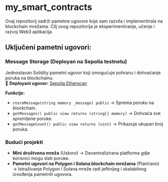 # my_smart_contracts

Ovaj repozitorij sadrži pametne ugovore koje sam razvila i implementirala na blockchain mrežama. Cilj ovog repozitorija je eksperimentiranje, učenje i razvoj Web3 aplikacija.

## Uključeni pametni ugovori:
### **Message Storage** (Deployan na Sepolia testnetu)
Jednostavan Solidity pametni ugovor koji omogućuje pohranu i dohvaćanje poruka na blockchainu.  
🔗 **Deployani ugovor:** [Sepolia Etherscan](https://sepolia.etherscan.io/address/0x784ed7c8e159ea7bd60651f646a631b6cc84a0d8)  

**Funkcije:**
- `storeMessage(string memory _message) public` → Sprema poruku na blockchain.
- `getMessages() public view returns (string[] memory)` → Dohvaća sve spremljene poruke.
- `getMessageCount() public view returns (uint)` → Prikazuje ukupan broj poruka.

### **Budući projekti**
- **Mini društvena mreža** (Uskoro) → Decentralizirana platforma gdje korisnici mogu slati poruke.
- **Pametni ugovori na Polygon i Solana blockchain mrežama** (Planirano) → Istraživanje Polygon i Solana mreže radi jeftinijeg i skalabilnog izvođenja pametnih ugovora.
